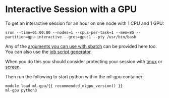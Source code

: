 # Interactive Session with a GPU

To get an interactive session for an hour on one node with 1 CPU and 1 GPU:

```
srun --time=01:00:00 --nodes=1 --cpus-per-task=1 --mem=8G --partition=gpu-interactive --gres=gpu:1 --pty /usr/bin/bash
```

Any of the [arguments you can use with sbatch](../job_scheduler/index.md) can be provided here too. You can also use the [job script generator](../job_scheduler/job_script_generator.md).

When you do this you should consider protecting your session with [tmux](../interactive_computing/tmux.md) or [screen](../interactive_computing/screen.md).

Then run the following to start python within the ml-gpu container:

```
module load ml-gpu/{{ recommended_mlgpu_version() }}
ml-gpu python3
```